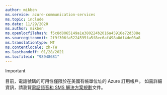 ```yaml
---
author: mikben
ms.service: azure-communication-services
ms.topic: include
ms.date: 11/29/2020
ms.author: mikben
ms.openlocfilehash: f5c8d8065149a1e380224b2016a45916e72d388e
ms.sourcegitcommit: 2f9f306fa5224595fa5f8ec6af498a0df4de08a8
ms.translationtype: MT
ms.contentlocale: zh-TW
ms.lasthandoff: 01/28/2021
ms.locfileid: "98948681"
---
```

> [!IMPORTANT]
> 目前，電話號碼的可用性僅限於在美國有帳單位址的 Azure 訂用帳戶。 如需詳細資訊，請瀏覽[電話語音和 SMS 解決方案規劃](../concepts/telephony-sms/plan-solution.md)文件。
